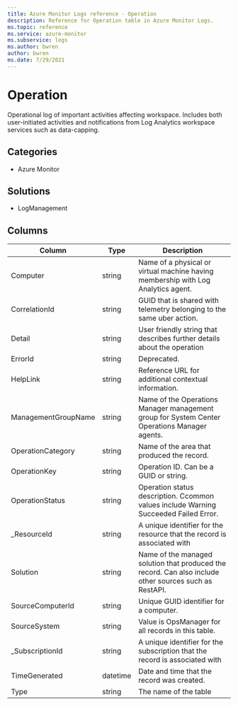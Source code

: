 ```yaml
---
title: Azure Monitor Logs reference - Operation
description: Reference for Operation table in Azure Monitor Logs.
ms.topic: reference
ms.service: azure-monitor
ms.subservice: logs
ms.author: bwren
author: bwren
ms.date: 7/29/2021
---
```


# Operation

 Operational log of important activities affecting workspace. Includes both user-initiated activities and notifications from Log Analytics workspace services such as data-capping.

## Categories

- Azure Monitor
## Solutions

- LogManagement




## Columns

|Column|Type|Description|
|---|---|---|
|Computer|string|Name of a physical or virtual machine having membership with Log Analytics agent.|
|CorrelationId|string|GUID that is shared with telemetry belonging to the same uber action.|
|Detail|string|User friendly string that describes further details about the operation|
|ErrorId|string|Deprecated.|
|HelpLink|string|Reference URL for additional contextual information.|
|ManagementGroupName|string|Name of the Operations Manager management group for System Center Operations Manager agents.|
|OperationCategory|string|Name of the area that produced the record.|
|OperationKey|string|Operation ID. Can be a GUID or string.|
|OperationStatus|string|Operation status description. Ccommon values include Warning Succeeded Failed Error.|
|_ResourceId|string|A unique identifier for the resource that the record is associated with|
|Solution|string|Name of the managed solution that produced the record. Can also include other sources such as RestAPI.|
|SourceComputerId|string|Unique GUID identifier for a computer.|
|SourceSystem|string|Value is OpsManager for all records in this table.|
|_SubscriptionId|string|A unique identifier for the subscription that the record is associated with|
|TimeGenerated|datetime|Date and time that the record was created.|
|Type|string|The name of the table|
